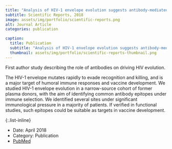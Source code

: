 ```yaml
---
title: "Analysis of HIV-1 envelope evolution suggests antibody-mediated selection of common epitopes"
subtitle: Scientific Reports, 2018
image: assets/img/portfolio/scientific-reports.png
alt: Journal Article
categories: publication

caption:
  title: Publication
  subtitle: "Analysis of HIV-1 envelope evolution suggests antibody-mediated&nbsp;selection"
  thumbnail: assets/img/portfolio/scientific-reports-thumbnail.png
---
```

First author study describing the role of antibodies on driving HIV evolution.<br>

The HIV-1 envelope mutates rapidly to evade recognition and killing, and is a major target of humoral immune responses and vaccine development. 
We studied HIV-1 envelope evolution in a narrow-source cohort of former plasma donors, with the aim of identifying common antibody epitopes under immune selection.
We identified several sites under significant immunological pressure in a majority of patients. If verified in functional studies, such epitopes could be suitable as targets in vaccine development.

{:.list-inline}
- Date: April 2018
- Category: Publication
- <a href="https://www.ncbi.nlm.nih.gov/pmc/articles/PMC5893620/" target="_blank">PubMed</a>
